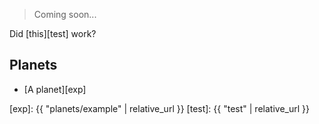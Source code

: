 
> Coming soon...

Did [this][test] work?

## Planets
- [A planet][exp]

[exp]: {{ "planets/example" | relative_url }}
[test]: {{ "test" | relative_url }}
